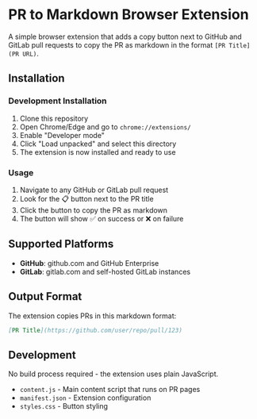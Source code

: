 # PR to Markdown Browser Extension

A simple browser extension that adds a copy button next to GitHub and GitLab pull requests to copy the PR as markdown in the format `[PR Title](PR URL)`.

## Installation

### Development Installation

1. Clone this repository
2. Open Chrome/Edge and go to `chrome://extensions/`
3. Enable "Developer mode"
4. Click "Load unpacked" and select this directory
5. The extension is now installed and ready to use

### Usage

1. Navigate to any GitHub or GitLab pull request
2. Look for the 📋 button next to the PR title
3. Click the button to copy the PR as markdown
4. The button will show ✅ on success or ❌ on failure

## Supported Platforms

- **GitHub**: github.com and GitHub Enterprise
- **GitLab**: gitlab.com and self-hosted GitLab instances

## Output Format

The extension copies PRs in this markdown format:

```markdown
[PR Title](https://github.com/user/repo/pull/123)
```

## Development

No build process required - the extension uses plain JavaScript.

- `content.js` - Main content script that runs on PR pages
- `manifest.json` - Extension configuration
- `styles.css` - Button styling
